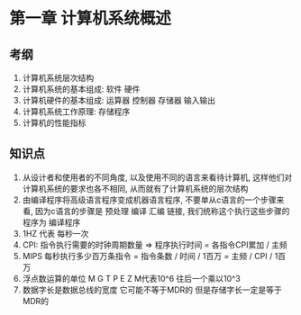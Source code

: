 # 第一章 计算机系统概述

## 考纲

1. 计算机系统层次结构
2. 计算机系统的基本组成:  软件 硬件
3. 计算机硬件的基本组成:  运算器  控制器  存储器  输入输出
4. 计算机系统工作原理:  存储程序
5. 计算机的性能指标

## 知识点

1. 从设计者和使用者的不同角度,  以及使用不同的语言来看待计算机,  这样他们对计算机系统的要求也各不相同, 从而就有了计算机系统的层次结构
2. 由编译程序将高级语言程序变成机器语言程序,    不要单从c语言的一个步骤来看,  因为c语言的步骤是   预处理   编译   汇编  链接,  我们统称这个执行这些步骤的程序为 编译程序
3. 1HZ 代表 每秒一次
4. CPI:  指令执行需要的时钟周期数量   =>   程序执行时间  =    各指令CPI累加   /   主频
5. MIPS  每秒执行多少百万条指令  =   指令条数  /  时间  /  1百万   =  主频  /  CPI  / 1百万
6. 浮点数运算的单位   M   G  T  P E Z  M代表10^6   往后一个乘以10^3
7. 数据字长是数据总线的宽度  它可能不等于MDR的  但是存储字长一定是等于MDR的

